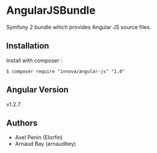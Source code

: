 # AngularJSBundle

Symfony 2 bundle which provides Angular JS source files.

## Installation

Install with composer :
	
	$ composer require "innova/angular-js" "1.0"

## Angular Version

v1.2.7

## Authors

* Axel Penin (Elorfin)
* Arnaud Bay (arnaudbey)
